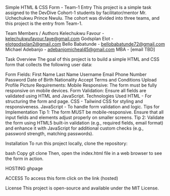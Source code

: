 Simple HTML & CSS Form - Team-1 Entry
This project is a simple task assigned to the DevDive Cohort-1 students by facilitator/mentor Mr. Uchechukwu Prince Nwulu. The cohort was divided into three teams, and this project is the entry from Team-1.

Team Members / Authors
Kelechukwu Favour - kelechukwufavour.faye@gmail.com
Godsplan Elot - elotgodsplan2@gmail.com
Bello Babatunde - bellobabatunde72@gmail.com
Michael Adebanjo - adebanjomicheal45@gmail.com
MBA - [email TBD]

Task Overview
The goal of this project is to build a simple HTML and CSS form that collects the following user data:

Form Fields:
First Name
Last Name
Username
Email
Phone Number
Password
Date of Birth
Nationality
Accept Terms and Conditions
Upload Profile Picture
Requirements:
Mobile Responsive: The form must be fully responsive on mobile devices.
Form Validation: Ensure all fields are validated using HTML and JavaScript.
Technologies Used
HTML - For structuring the form and page.
CSS - Tailwind CSS for styling and responsiveness.
JavaScript - To handle form validation and logic.
Tips for Implementation
Tip 1: The form MUST be mobile-responsive. Ensure that all input fields and elements adjust properly on smaller screens.
Tip 2: Validate the form using HTML5 built-in validation (e.g., required fields, email format) and enhance it with JavaScript for additional custom checks (e.g., password strength, matching passwords).

Installation
To run this project locally, clone the repository:

bash
Copy
git clone <repository-url>
Then, open the index.html file in a web browser to see the form in action.

HOSTING
ghpage

ACCESS
To access this form click on the link (hosted)

License
This project is open-source and available under the MIT License.

